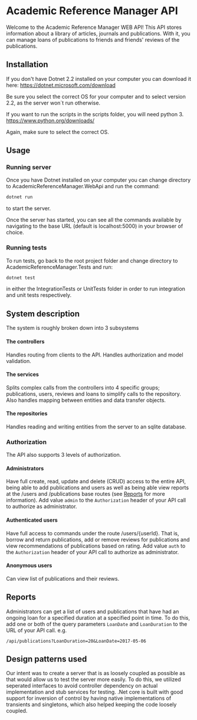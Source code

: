 # Academic Reference Manager API

Welcome to the Academic Reference Manager WEB API! This API stores information about a library of articles, journals and publications. With it, you can manage loans of publications to friends and friends' reviews of the publications.  

## Installation

If you don't have Dotnet 2.2 installed on your computer you can download it here: 
https://dotnet.microsoft.com/download

Be sure you select the correct OS for your computer and to select version 2.2, as the server won´t run otherwise.

If you want to run the scripts in the scripts folder, you will need python 3.
https://www.python.org/downloads/

Again, make sure to select the correct OS.

## Usage

### Running server
Once you have Dotnet installed on your computer you can change directory to AcademicReferenceManager.WebApi and run the command:
```bash 
dotnet run
``` 
to start the server.

Once the server has started, you can see all the commands available by navigating to the base URL (default is localhost:5000) in your browser of choice.

### Running tests
To run tests, go back to the root project folder and change directory to AcademicReferenceManager.Tests and run:
```bash 
dotnet test
```
in either the IntegrationTests or UnitTests folder in order to run integration and unit tests respectively.


## System description
The system is roughly broken down into 3 subsystems

#### The controllers
Handles routing from clients to the API. Handles authorization and model validation.

#### The services
Splits complex calls from the controllers into 4 specific groups; publications, users, reviews and loans to simplify calls to the repository. Also handles mapping between entities and data transfer objects. 

#### The repositories
Handles reading and writing entities from the server to an sqlite database.



### Authorization 
The API also supports 3 levels of authorization.

#### Administrators
Have full create, read, update and delete (CRUD) access to the entire API, being able to add publications and users as well as being able view reports at the /users and /publications base routes (see [Reports](#Reports) for more information). 
Add value ```admin``` to the ```Authorization``` header of your API call to authorize as administrator.

#### Authenticated users
Have full access to commands under the route /users/{userId}. That is, borrow and return publications, add or remove reviews for publications and view recommendations of publications based on rating.
Add value ```auth``` to the ```Authorization``` header of your API call to authorize as administrator.


#### Anonymous users
Can view list of publications and their reviews.

## Reports
Administrators can get a list of users and publications that have had an ongoing loan for a specified duration at a specified point in time.
To do this, add one or both of the query parameters ```LoanDate``` and ```LoanDuration``` to the URL of your API call.
e.g. 
```
/api/publications?LoanDuration=20&LoanDate=2017-05-06
```

## Design patterns used
Our intent was to create a server that is as loosely coupled as possible as that would allow us to test the server more easily. To do this, we utilized seperated interfaces to avoid controller dependency on actual implementation and stub services for testing. 
.Net core is built with good support for inversion of control by having native implementations of transients and singletons, which also helped keeping the code loosely coupled.
